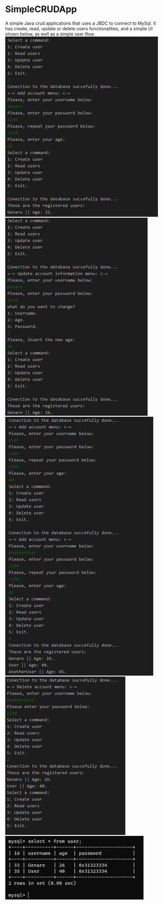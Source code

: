 # SimpleCRUDApp
A simple Java crud applications that uses a JBDC to connect to MySql. It has create, read, update or delete users functionalities, and a simple UI shown below, as well as a simple user flow.
  <img src="SimpleCRUDAppPhotos/1 - UserCreation.png" alt="User create"/>
  <img src="SimpleCRUDAppPhotos/2 - UserModify.png" alt="User modify">
  <img src="SimpleCRUDAppPhotos/3 - TwoMoreUsers.png" alt="Two more create" />
  <img src="SimpleCRUDAppPhotos/4 - Deleteing one user .png" alt="Deleting user" />
  <img src="SimpleCRUDAppPhotos/5 - Database Result.png" alt="Databse result" />
 
